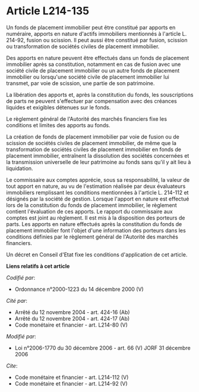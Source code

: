 # Article L214-135

Un fonds de placement immobilier peut être constitué par apports en numéraire, apports en nature d'actifs immobiliers
mentionnés à l'article L. 214-92, fusion ou scission. Il peut aussi être constitué par fusion, scission ou transformation de
sociétés civiles de placement immobilier. 

Des apports en nature peuvent être effectués dans un fonds de placement immobilier après sa constitution, notamment en cas de
fusion avec une société civile de placement immobilier ou un autre fonds de placement immobilier ou lorsqu'une société civile
de placement immobilier lui transmet, par voie de scission, une partie de son patrimoine. 

La libération des apports et, après la constitution du fonds, les souscriptions de parts ne peuvent s'effectuer par
compensation avec des créances liquides et exigibles détenues sur le fonds. 

Le règlement général de l'Autorité des marchés financiers fixe les conditions et limites des apports au fonds. 

La création de fonds de placement immobilier par voie de fusion ou de scission de sociétés civiles de placement immobilier,
de même que la transformation de sociétés civiles de placement immobilier en fonds de placement immobilier, entraînent la
dissolution des sociétés concernées et la transmission universelle de leur patrimoine au fonds sans qu'il y ait lieu à
liquidation. 

Le commissaire aux comptes apprécie, sous sa responsabilité, la valeur de tout apport en nature, au vu de l'estimation
réalisée par deux évaluateurs immobiliers remplissant les conditions mentionnées à l'article L. 214-112 et désignés par la
société de gestion. Lorsque l'apport en nature est effectué lors de la constitution du fonds de placement immobilier, le
règlement contient l'évaluation de ces apports. Le rapport du commissaire aux comptes est joint au règlement. Il est mis à la
disposition des porteurs de parts. Les apports en nature effectués après la constitution du fonds de placement immobilier
font l'objet d'une information des porteurs dans les conditions définies par le règlement général de l'Autorité des marchés
financiers. 

Un décret en Conseil d'Etat fixe les conditions d'application de cet article.

**Liens relatifs à cet article**

_Codifié par_:

  - Ordonnance n°2000-1223 du 14 décembre 2000 (V)

_Cité par_:

  - Arrêté du 12 novembre 2004 - art. 424-16 (Ab)
  - Arrêté du 12 novembre 2004 - art. 424-17 (Ab)
  - Code monétaire et financier - art. L214-80 (V)

_Modifié par_:

  - Loi n°2006-1770 du 30 décembre 2006 - art. 66 (V) JORF 31 décembre 2006

_Cite_:

  - Code monétaire et financier - art. L214-112 (V)
  - Code monétaire et financier - art. L214-92 (V)
